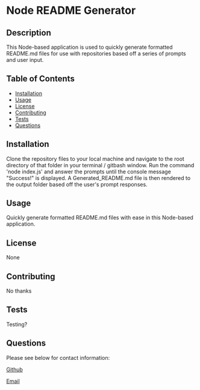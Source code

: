 # Node README Generator

## Description
    
This Node-based application is used to quickly generate formatted README.md files for use with repositories based off a series of prompts and user input.
    
## Table of Contents
    
* [Installation](#installation)
* [Usage](#usage)
* [License](#license)
* [Contributing](#contributing)
* [Tests](#tests)
* [Questions](#questions)

## Installation
    
Clone the repository files to your local machine and navigate to the root directory of that folder in your terminal / gitbash window. Run the command 'node index.js' and answer the prompts until the console message "Success!" is displayed. A Generated_README.md file is then rendered to the output folder based off the user's prompt responses.
    
## Usage
    
Quickly generate formatted README.md files with ease in this Node-based application.
    
## License
    
None
    
## Contributing
    
No thanks
    
## Tests
    
Testing? 
    
## Questions
    
Please see below for contact information:

[Github](https://www.github.com/cplancich)

[Email](mailto:cplanc@uw.edu)
